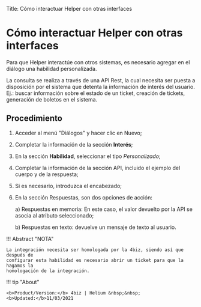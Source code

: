 Title: Cómo interactuar Helper con otras interfaces
# Cómo interactuar Helper con otras interfaces

Para que Helper interactúe con otros sistemas, es necesario agregar en el diálogo una habilidad personalizada.

La consulta se realiza a través de una API Rest, la cual necesita ser puesta a disposición por el sistema que detenta la información de interés del usuario. Ej.: buscar información sobre el estado de un ticket, creación de tickets, generación de boletos en el sistema.

Procedimiento
-----------

1. Acceder al menú "Diálogos" y hacer clic en Nuevo;

2. Completar la información de la sección **Interés**;

3. En la sección **Habilidad**, seleccionar el tipo *Personalizado*;

4. Completar la información de la sección API, incluido el ejemplo del cuerpo y de la respuesta;

5. Si es necesario, introduzca el encabezado;

6. En la sección Respuestas, son dos opciones de acción:

    a) Respuestas en memoria: En este caso, el valor devuelto por la API se asocia al atributo seleccionado;
 
    b) Respuestas en texto: devuelve un mensaje de texto al usuario.
  
  
!!! Abstract "NOTA"

    La integración necesita ser homologada por la 4biz, siendo así que después de 
    configurar esta habilidad es necesario abrir un ticket para que la hagamos la 
    homologación de la integración.
    
    
!!! tip "About"

    <b>Product/Version:</b> 4biz | Helium &nbsp;&nbsp;
    <b>Updated:</b>11/03/2021
   
